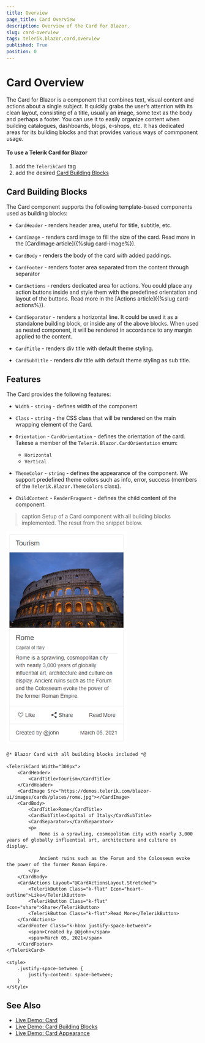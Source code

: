 ```yaml
---
title: Overview
page_title: Card Overview
description: Overview of the Card for Blazor.
slug: card-overview
tags: telerik,blazor,card,overview
published: True
position: 0
---
```



# Card Overview

The Card for Blazor is a component that combines text, visual content and actions about a single subject. It quickly grabs the user’s attention with its clean layout, consisting of a title, usually an image, some text as the body and perhaps a footer. You can use it to easily organize content when building catalogues, dashboards, blogs, e-shops, etc. It has dedicated areas for its building blocks and that provides various ways of commponent usage.

#### To use a Telerik Card for Blazor

1. add the `TelerikCard` tag
1. add the desired [Card Building Blocks](#card-building-blocks)


## Card Building Blocks

The Card component supports the following template-based components used as building blocks:

* `CardHeader` - renders header area, useful for title, subtitle, etc.

* `CardImage` - renders card image to fill the size of the card. Read more in the [CardImage article]({%slug card-image%}).

* `CardBody` - renders the body of the card with added paddings.

* `CardFooter` -  renders footer area separated from the content through separator

* `CardActions` - renders dedicated area for actions. You could place any action buttons inside and style them with the predefined orientation and layout of the buttons. Read more in the [Actions article]({%slug card-actions%}).

* `CardSeparator` - renders a horizontal line. It could be used it as a standalone building block, or inside any of the above blocks. When used as nested component, it will be rendered in accordance to any margin applied to the content.

* `CardTitle` - renders div title with default theme styling.

* `CardSubTitle` - renders div title with default theme styling as sub title.


## Features

The Card provides the following features:

* `Width` - `string` - defines width of the component

* `Class` - `string` - the CSS class that will be rendered on the main wrapping element of the Card.

* `Orientation` - `CardOrientation` - defines the orientation of the card. Takese a member of the `Telerik.Blazor.CardOrientation` enum:
    * `Horizontal`
    * `Vertical`

* `ThemeColor` - `string` - defines the appearance of the component. We support predefined theme colors such as info, error, success (members of the `Telerik.Blazor.ThemeColors` class).

* `ChildContent` - `RenderFragment` - defines the child content of the component.

>caption Setup of a Card component with all building blocks implemented. The resut from the snippet below.

![Card component](images/overview-card-example.png)

````CSHTML
@* Blazor Card with all building blocks included *@

<TelerikCard Width="300px">
    <CardHeader>
        <CardTitle>Tourism</CardTitle>        
    </CardHeader>
    <CardImage Src="https://demos.telerik.com/blazor-ui/images/cards/places/rome.jpg"></CardImage>
    <CardBody>
        <CardTitle>Rome</CardTitle>
        <CardSubTitle>Capital of Italy</CardSubTitle>
        <CardSeparator></CardSeparator>
        <p>
            Rome is a sprawling, cosmopolitan city with nearly 3,000 years of globally influential art, architecture and culture on display.

            Ancient ruins such as the Forum and the Colosseum evoke the power of the former Roman Empire.
        </p>
    </CardBody>
    <CardActions Layout="@CardActionsLayout.Stretched">
        <TelerikButton Class="k-flat" Icon="heart-outline">Like</TelerikButton>
        <TelerikButton Class="k-flat" Icon="share">Share</TelerikButton>
        <TelerikButton Class="k-flat">Read More</TelerikButton>
    </CardActions>
    <CardFooter Class="k-hbox justify-space-between">
        <span>Created by @@john</span>
        <span>March 05, 2021</span>
    </CardFooter>
</TelerikCard>

<style>
    .justify-space-between {
        justify-content: space-between;
    }
</style>
````


## See Also

  * [Live Demo: Card](https://demos.telerik.com/blazor-ui/card/overview)
  * [Live Demo: Card Building Blocks](https://demos.telerik.com/blazor-ui/card/building-blocks)
  * [Live Demo: Card Appearance](https://demos.telerik.com/blazor-ui/card/appearance)